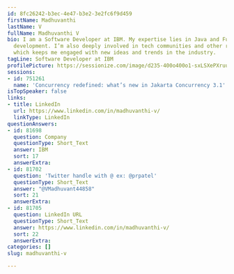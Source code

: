 ```yaml
---
id: 8fc26242-b3ec-4e47-b3e2-3e2fc6f9d459
firstName: Madhuvanthi
lastName: V
fullName: Madhuvanthi V
bio: I am a Software Developer at IBM. My expertise lies in Java and Full-Stack application
  development. I’m also deeply involved in tech communities and other related activities,
  which keeps me engaged with new ideas and trends in the industry.
tagLine: Software Developer at IBM
profilePicture: https://sessionize.com/image/d235-400o400o1-sxLSXePXruuo6VN3P8ZzGg.jpg
sessions:
- id: 751261
  name: 'Concurrency redefined: what’s new in Jakarta Concurrency 3.1'
isTopSpeaker: false
links:
- title: LinkedIn
  url: https://www.linkedin.com/in/madhuvanthi-v/
  linkType: LinkedIn
questionAnswers:
- id: 81698
  question: Company
  questionType: Short_Text
  answer: IBM
  sort: 17
  answerExtra:
- id: 81702
  question: 'Twitter handle with @ ex: @prpatel'
  questionType: Short_Text
  answer: "@VMadhuvant44858"
  sort: 21
  answerExtra:
- id: 81705
  question: LinkedIn URL
  questionType: Short_Text
  answer: https://www.linkedin.com/in/madhuvanthi-v/
  sort: 22
  answerExtra:
categories: []
slug: madhuvanthi-v

---
```

